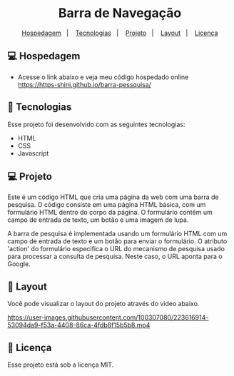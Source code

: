<h1 align="center">Barra de Navegação</h1>

<p align="center">
  <a href="#-hospedagem">Hospedagem</a>&nbsp;&nbsp;&nbsp;|&nbsp;&nbsp;&nbsp;
  <a href="#-tecnologias">Tecnologias</a>&nbsp;&nbsp;&nbsp;|&nbsp;&nbsp;&nbsp;
  <a href="#-projeto">Projeto</a>&nbsp;&nbsp;&nbsp;|&nbsp;&nbsp;&nbsp;
  <a href="#-layout">Layout</a>&nbsp;&nbsp;&nbsp;|&nbsp;&nbsp;&nbsp;
  <a href="#memo-licença">Licença</a>
</p>

## 💻 Hospedagem

- Acesse o link abaixo e veja meu código hospedado online<br>
https://https-shini.github.io/barra-pessquisa/

## 🚀 Tecnologias

Esse projeto foi desenvolvido com as seguintes tecnologias:

- HTML
- CSS
- Javascript

## 💻 Projeto

Este é um código HTML que cria uma página da web com uma barra de pesquisa. O código consiste em uma página HTML básica, com um formulário HTML dentro do corpo da página. O formulário contém um campo de entrada de texto, um botão e uma imagem de lupa.

A barra de pesquisa é implementada usando um formulário HTML com um campo de entrada de texto e um botão para enviar o formulário. O atributo 'action' do formulário especifica o URL do mecanismo de pesquisa usado para processar a consulta de pesquisa. Neste caso, o URL aponta para o Google.

## 🔖 Layout

Você pode visualizar o layout do projeto através do video abaixo.<br>

https://user-images.githubusercontent.com/100307080/223616914-53094da9-f53a-4408-86ca-4fdb8f15b5b8.mp4

## :memo: Licença

Esse projeto está sob a licença MIT.
